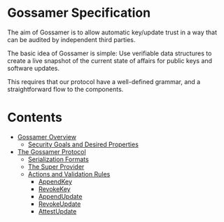 # Gossamer Specification

The aim of Gossamer is to allow automatic key/update trust in a way that can be
audited by independent third parties.

The basic idea of Gossamer is simple: Use verifiable data structures to create
a live snapshot of the current state of affairs for public keys and software
updates.

This requires that our protocol have a well-defined grammar, and a
straightforward flow to the components.

# Contents

 * [Gossamer Overview](Overview.md)
   * [Security Goals and Desired Properties](Overview.md#security-goals-and-desired-properties)
 * [The Gossamer Protocol](Protocol.md)
   * [Serialization Formats](Protocol.md#serialization-formats)
   * [The Super Provider](Protocol.md#the-super-provider)
   * [Actions and Validation Rules](Protocol.md#actions-and-validation-rules)
     * [AppendKey](Protocol.md#appendkey)
     * [RevokeKey](Protocol.md#revokekey)
     * [AppendUpdate](Protocol.md#appendupdate)
     * [RevokeUpdate](Protocol.md#revokeupdate)
     * [AttestUpdate](Protocol.md#attestupdate)
